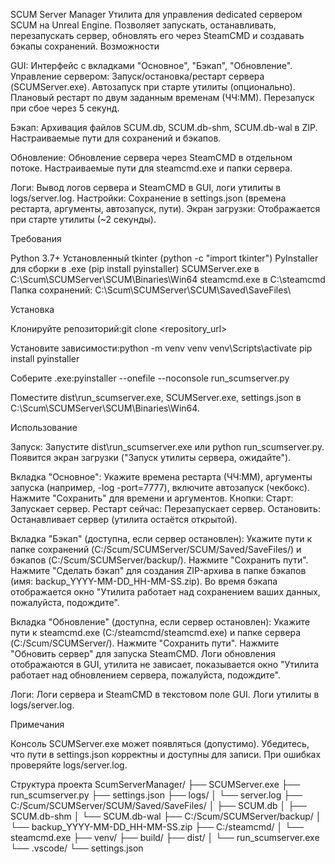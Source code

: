 SCUM Server Manager
Утилита для управления dedicated сервером SCUM на Unreal Engine. Позволяет запускать, останавливать, перезапускать сервер, обновлять его через SteamCMD и создавать бэкапы сохранений.
Возможности

GUI: Интерфейс с вкладками "Основное", "Бэкап", "Обновление".
Управление сервером:
Запуск/остановка/рестарт сервера (SCUMServer.exe).
Автозапуск при старте утилиты (опционально).
Плановый рестарт по двум заданным временам (ЧЧ:ММ).
Перезапуск при сбое через 5 секунд.


Бэкап:
Архивация файлов SCUM.db, SCUM.db-shm, SCUM.db-wal в ZIP.
Настраиваемые пути для сохранений и бэкапов.


Обновление:
Обновление сервера через SteamCMD в отдельном потоке.
Настраиваемые пути для steamcmd.exe и папки сервера.


Логи: Вывод логов сервера и SteamCMD в GUI, логи утилиты в logs/server.log.
Настройки: Сохранение в settings.json (времена рестарта, аргументы, автозапуск, пути).
Экран загрузки: Отображается при старте утилиты (~2 секунды).

Требования

Python 3.7+
Установленный tkinter (python -c "import tkinter")
PyInstaller для сборки в .exe (pip install pyinstaller)
SCUMServer.exe в C:\Scum\SCUMServer\SCUM\Binaries\Win64
steamcmd.exe в C:\steamcmd\
Папка сохранений: C:\Scum\SCUMServer\SCUM\Saved\SaveFiles\

Установка

Клонируйте репозиторий:git clone <repository_url>


Установите зависимости:python -m venv venv
venv\Scripts\activate
pip install pyinstaller


Соберите .exe:pyinstaller --onefile --noconsole run_scumserver.py


Поместите dist\run_scumserver.exe, SCUMServer.exe, settings.json в C:\Scum\SCUMServer\SCUM\Binaries\Win64.

Использование

Запуск:
Запустите dist\run_scumserver.exe или python run_scumserver.py.
Появится экран загрузки ("Запуск утилиты сервера, ожидайте").


Вкладка "Основное":
Укажите времена рестарта (ЧЧ:ММ), аргументы запуска (например, -log -port=7777), включите автозапуск (чекбокс).
Нажмите "Сохранить" для времени и аргументов.
Кнопки:
Старт: Запускает сервер.
Рестарт сейчас: Перезапускает сервер.
Остановить: Останавливает сервер (утилита остаётся открытой).




Вкладка "Бэкап" (доступна, если сервер остановлен):
Укажите пути к папке сохранений (C:/Scum/SCUMServer/SCUM/Saved/SaveFiles/) и бэкапов (C:/Scum/SCUMServer/backup/).
Нажмите "Сохранить пути".
Нажмите "Сделать бэкап" для создания ZIP-архива в папке бэкапов (имя: backup_YYYY-MM-DD_HH-MM-SS.zip).
Во время бэкапа отображается окно "Утилита работает над сохранением ваших данных, пожалуйста, подождите".


Вкладка "Обновление" (доступна, если сервер остановлен):
Укажите пути к steamcmd.exe (C:/steamcmd/steamcmd.exe) и папке сервера (C:/Scum/SCUMServer/).
Нажмите "Сохранить пути".
Нажмите "Обновить сервер" для запуска SteamCMD.
Логи обновления отображаются в GUI, утилита не зависает, показывается окно "Утилита работает над обновлением сервера, пожалуйста, подождите".


Логи:
Логи сервера и SteamCMD в текстовом поле GUI.
Логи утилиты в logs/server.log.



Примечания

Консоль SCUMServer.exe может появляться (допустимо).
Убедитесь, что пути в settings.json корректны и доступны для записи.
При ошибках проверяйте logs/server.log.

Структура проекта
ScumServerManager/
├── SCUMServer.exe
├── run_scumserver.py
├── settings.json
├── logs/
│   └── server.log
├── C:/Scum/SCUMServer/SCUM/Saved/SaveFiles/
│   ├── SCUM.db
│   ├── SCUM.db-shm
│   └── SCUM.db-wal
├── C:/Scum/SCUMServer/backup/
│   └── backup_YYYY-MM-DD_HH-MM-SS.zip
├── C:/steamcmd/
│   └── steamcmd.exe
├── venv/
├── build/
├── dist/
│   └── run_scumserver.exe
└── .vscode/
    └── settings.json
